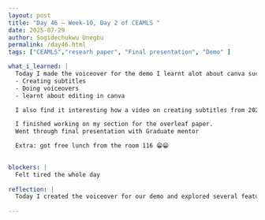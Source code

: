```yaml
---
layout: post
title: "Day 46 – Week-10, Day 2 of CEAMLS "
date: 2025-07-29
author: Sogidechukwu Unegbu
permalink: /day46.html
tags: ["CEAMLS","researh paper", "Final presentation", "Demo" ]

what_i_learned: |
  Today I made the voiceover for the demo I learnt alot about canva such as how to
  - Creating subtitles
  - Doing voiceovers
  - learnt about editing in canva

  I also find it interesting how a video on creating subtitles from 2021 spoke about making the subtitles manually whereas for me to make the subtitles today all I needed was a click of a button and time (approx 1 hour)

  I finished working on my section for the overleaf paper.
  Went through final presentation with Graduate mentor

  Extra: got free lunch from the room 116 😁😁
   

blockers: |
  Felt tired the whole day 
  
reflection: |
  Today I created the voiceover for our demo and explored several features in Canva, including subtitle creation, voiceover recording, and video editing. I also completed my section of the Overleaf paper and reviewed our final presentation with my graduate mentor. As a bonus, I scored a free lunch from Room 116 😁.
 
---
```

